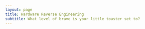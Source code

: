 ```yaml
---
layout: page
title: Hardware Reverse Engineering
subtitle: What level of brave is your little toaster set to?
---
```


